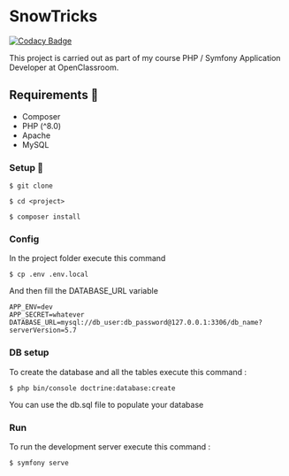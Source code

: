 # SnowTricks

[![Codacy Badge](https://api.codacy.com/project/badge/Grade/0649ea7d8fe94df5bad817154ca53897)](https://app.codacy.com/gh/PierreThiollent/SnowTricks?utm_source=github.com&utm_medium=referral&utm_content=PierreThiollent/SnowTricks&utm_campaign=Badge_Grade_Settings)

This project is carried out as part of my course PHP / Symfony Application Developer at OpenClassroom.

## Requirements 🔧

- Composer
- PHP (^8.0)
- Apache
- MySQL

### Setup 🔄

```
$ git clone
```

```
$ cd <project>
```

```
$ composer install
```

### Config

In the project folder execute this command

```
$ cp .env .env.local
```

And then fill the DATABASE_URL variable

```
APP_ENV=dev
APP_SECRET=whatever
DATABASE_URL=mysql://db_user:db_password@127.0.0.1:3306/db_name?serverVersion=5.7
```

### DB setup

To create the database and all the tables execute this command :

```
$ php bin/console doctrine:database:create
```

You can use the db.sql file to populate your database

### Run

To run the development server execute this command :

```
$ symfony serve
```
